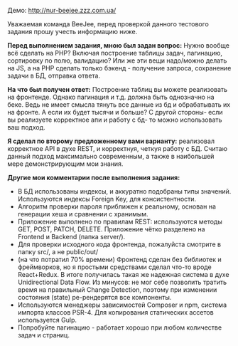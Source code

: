 Демо: http://nur-beejee.zzz.com.ua/

Уважаемая команда BeeJee, перед проверкой данного тестового задания прошу учесть информацию ниже.

**Перед выполнением задания, мною был задан вопрос:**
Нужно вообще всё сделать на PHP? Включая построение таблицы задач, пагинацию, сортировку по полю, валидацию? Или же эти вещи надо/можно делать на JS, а на PHP сделать только бэкенд - получение запроса, сохранение задачи в БД, отправка ответа.

**На что был получен ответ:**
Построение таблиц вы можете реализовать на фронтенде. Однако пагинация и т.д. должна быть однозначно на беке. 
Ведь не имеет смысла тянуть все данные из бд и обрабатывать их на фронте.
А если их будет тысячи и больше? 
С другой стороны- если вы реализуете корректное апи и работу с бд- то можно использовать ваш подход.

**Я сделал по второму предложенному вами варианту:** реализовал корректное API в духе REST, и корректнуя, четкуя работу с БД. Считаю данный подход максимально современным, а также в наибольшей мере демонстрирующим мои знания. 

**Другие мои комментарии после выполнения задания:**
- В БД использованы индексы, и аккуратно подобраны типы значений. Используются индексы Foreign Key, для консистентности.
- Алгоритм проверки пароля приближен к реальному, основан на генерации хеша и сравнении с хранимым.
- Приложение выполнено по правилам REST: используются методы GET, POST, PATCH, DELETE. 
Приложение чётко разделено на Frontend и Backend (папка server/).
- Для проверки исходного кода фронтенда, пожалуйста смотрите в папку src/, а не public/out/
- (на что потратил 70% времени) Фронтенд сделан без библиотек и фреймворков, но я простыми средствами сделал что-то вроде React+Redux. В итоге получилась такая же надежная система в духе Unidirectional Data Flow. Из минусов: не мог себе позволить тратить время на правильный Change Detection, поэтому при изменении состояния (state) ре-рендерятся все компоненты.
- Используются менеджеры зависимостей Composer и npm, система импорта классов PSR-4. Для копирования статических ассетов используется Gulp.
- Попробуйте пагинацию - работает хорошо при любом количестве задач и страниц.
